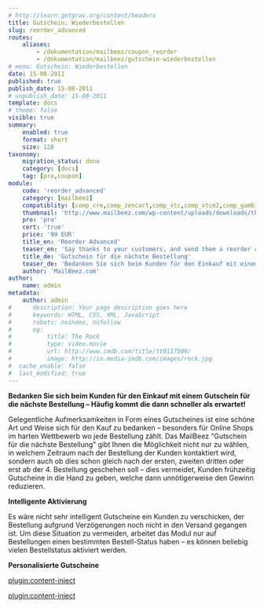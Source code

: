```yaml
---
# http://learn.getgrav.org/content/headers
title: Gutschein: Wiederbestellen
slug: reorder_advanced
routes:
    aliases:
        - /dokumentation/mailbeez/coupon_reorder
        - /dokumentation/mailbeez/gutschein-wiederbestellen
# menu: Gutschein: Wiederbestellen
date: 15-08-2011
published: true
publish_date: 15-08-2011
# unpublish_date: 15-08-2011
template: docs
# theme: false
visible: true
summary:
    enabled: true
    format: short
    size: 128
taxonomy:
    migration_status: done
    category: [docs]
    tag: [pro,coupon]
module:
    code: 'reorder_advanced'
    category: [mailbeez]
    compatiblity: [comp_cre,comp_zencart,comp_xtc,comp_xtcm2,comp_gambio]
    thumbnail: 'http://www.mailbeez.com/wp-content/uploads/downloads/thumbnails/2011/10/coupon_32.png'
    pro: 'pro'
    cert: 'true'
    price: '99 EUR'
    title_en: 'Reorder Advanced'
    teaser_en: 'Say thanks to your customers, and send them a reorder coupon towards their next purchase'
    title_de: 'Gutschein für die nächste Bestellung'
    teaser_de: 'Bedanken Sie sich beim Kunden für den Einkauf mit einem Gutschein für die nächste Bestellung'
    author: 'MailBeez.com'
author:
    name: admin
metadata:
    author: admin
#      description: Your page description goes here
#      keywords: HTML, CSS, XML, JavaScript
#      robots: noindex, nofollow
#      og:
#          title: The Rock
#          type: video.movie
#          url: http://www.imdb.com/title/tt0117500/
#          image: http://ia.media-imdb.com/images/rock.jpg
#  cache_enable: false
#  last_modified: true
---
```


**Bedanken Sie sich beim Kunden für den Einkauf mit einem Gutschein für die nächste Bestellung – Häufig kommt die dann schneller als erwartet!**

Gelegentliche Aufmerksamkeiten in Form eines Gutscheines ist eine schöne Art und Weise sich für den Kauf zu bedanken – besonders für Online Shops im harten Wettbewerb wo jede Bestellung zählt. Das MailBeez “Gutschein für die nächste Bestellung” gibt Ihnen die Möglichkeit nicht nur zu wählen, in welchem Zeitraum nach der Bestellung der Kunden kontaktiert wird, sondern auch ob dies schon gleich nach der ersten, zweiten dritten oder erst ab der 4. Bestellung geschehen soll – dies vermeidet, Kunden frühzeitig Gutscheine in die Hand zu geben, welche dann unnötigerweise den Gewinn reduzieren.




**Intelligente Aktivierung**

Es wäre nicht sehr intelligent Gutscheine ein Kunden zu verschicken, der Bestellung aufgrund Verzögerungen noch nicht in den Versand gegangen ist. Um diese Situation zu vermeiden, arbeitet das Modul nur auf Bestellungen einen bestimmten Bestell-Status haben – es können beliebig vielen Bestellstatus aktiviert werden.

**Personalisierte Gutscheine**

[plugin:content-inject](/content_blocks/pro_coupon)

[plugin:content-inject](/content_blocks/pro_responsive_template)

